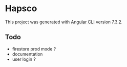 # Hapsco

This project was generated with [Angular CLI](https://github.com/angular/angular-cli) version 7.3.2.

## Todo

- firestore prod mode ?
- documentation
- user login ?

